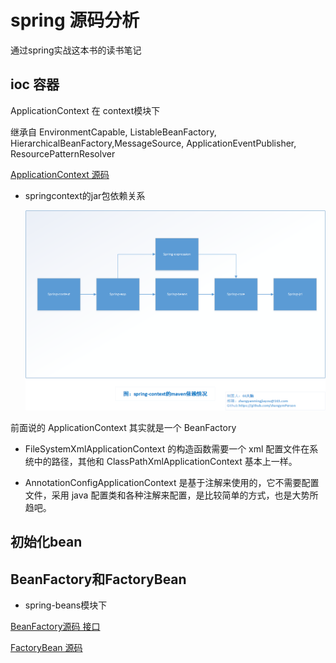 # spring 源码分析

通过spring实战这本书的读书笔记

## ioc 容器


ApplicationContext 在 context模块下

继承自 EnvironmentCapable, ListableBeanFactory, HierarchicalBeanFactory,MessageSource, ApplicationEventPublisher, ResourcePatternResolver

[ApplicationContext 源码](https://github.com/spring-projects/spring-framework/blob/master/spring-context/src/main/java/org/springframework/context/ApplicationContext.java)


- springcontext的jar包依赖关系

    ![springjar包依赖关系](https://github.com/zhangymPerson/springboot-learing/blob/master/picture/Spring-context%E4%BE%9D%E8%B5%96%E5%85%B3%E7%B3%BB.png)



前面说的 ApplicationContext 其实就是一个 BeanFactory


- FileSystemXmlApplicationContext 的构造函数需要一个 xml 配置文件在系统中的路径，其他和 ClassPathXmlApplicationContext 基本上一样。

- AnnotationConfigApplicationContext 是基于注解来使用的，它不需要配置文件，采用 java 配置类和各种注解来配置，是比较简单的方式，也是大势所趋吧。



## 初始化bean

## BeanFactory和FactoryBean

- spring-beans模块下

[BeanFactory源码 接口](https://github.com/spring-projects/spring-framework/blob/master/spring-beans/src/main/java/org/springframework/beans/factory/BeanFactory.java)

[FactoryBean 源码](https://github.com/spring-projects/spring-framework/blob/master/spring-beans/src/main/java/org/springframework/beans/factory/FactoryBean.java)
